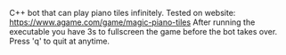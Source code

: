 C++ bot that can play piano tiles infinitely. Tested on website: https://www.agame.com/game/magic-piano-tiles
After running the executable you have 3s to fullscreen the game before the bot takes over. Press 'q' to quit at anytime.
